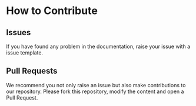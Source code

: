 # How to Contribute

## Issues

If you have found any problem in the documentation, raise your issue with a issue template.

## Pull Requests

We recommend you not only raise an issue but also make contributions to our repository. Please fork this repository, modify the content and open a Pull Request.
